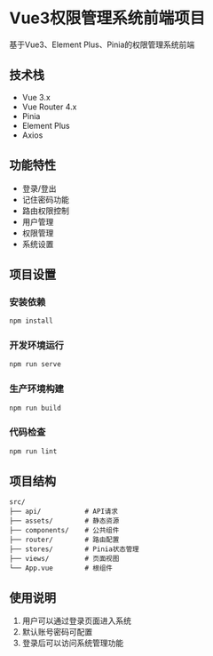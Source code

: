 # Vue3权限管理系统前端项目

基于Vue3、Element Plus、Pinia的权限管理系统前端

## 技术栈

- Vue 3.x
- Vue Router 4.x
- Pinia
- Element Plus
- Axios

## 功能特性

- 登录/登出
- 记住密码功能
- 路由权限控制
- 用户管理
- 权限管理
- 系统设置

## 项目设置

### 安装依赖
```bash
npm install
```

### 开发环境运行
```bash
npm run serve
```

### 生产环境构建
```bash
npm run build
```

### 代码检查
```bash
npm run lint
```

## 项目结构

```
src/
├── api/           # API请求
├── assets/        # 静态资源
├── components/    # 公共组件
├── router/        # 路由配置
├── stores/        # Pinia状态管理
├── views/         # 页面视图
└── App.vue        # 根组件
```

## 使用说明

1. 用户可以通过登录页面进入系统
2. 默认账号密码可配置
3. 登录后可以访问系统管理功能

